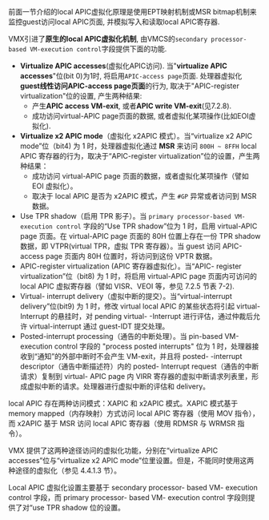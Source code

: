 

前面一节介绍的local APIC虚拟化原理是使用EPT映射机制或MSR bitmap机制来监控guest访问local APIC页面, 并模拟写入和读取local APIC寄存器.

VMX引进了**原生的local APIC虚拟化机制**, 由VMCS的`secondary processor-based VM-execution control`字段提供下面的功能.

* **Virtualize APIC accesses**(虚拟化APIC访问). 当"**virtualize APIC accesses**"位(bit 0)为1时, 将启用`APIC-access page`页面. 处理器虚拟化**guest线性访问APIC-access page页面**的行为, 取决于"APIC-register virtualization"位的设置, 产生两种结果:
    - 产生**APIC access VM-exit**, 或者**APIC write VM-exit**(见7.2.8).
    - 成功访问virtual-APIC page页面的数据, 或者虚拟化某项操作(比如EOI虚拟化).
* **Virtualize x2 APIC mode**（虚拟化 x2APIC 模式）。当“virtualize x2 APIC mode”位（bit4) 为 1 时，处理器虚拟化通过 **MSR** 来访问 `800H ~ 8FFH` local APIC 寄存器的行为，取决于“APIC-register virtualization”位的设置，产生两种结果：
    * 成功访问 virtual-APIC page 页面的数据，或者虚拟化某项操作（譬如 EOI 虚拟化）。
    * 取决于 local APIC 是否为 x2APIC 模式，产生 `#GP` 异常或者访问到 MSR 数据。
* Use TPR shadow（启用 TPR 影子）。当 `primary processor-based VM-execution control` 字段的“Use TPR shadow”位为 1 时，启用 virtual-APIC page 页面。在 virtual-APIC page 页面的 80H 位置上存在一份 TPR shadow 数据，即 VTPR(virtual TPR，虚拟 TPR 寄存器）。当 guest 访问 APIC-access page 页面内 80H 位置时，将访问到这份 VPTR 数据。
* APIC-register virtualization (APIC 寄存器虚拟化）。当“APIC- register virtualization”位（bit8) 为 1 时，将启用 virtual-APIC page 页面内可访问的 local APIC 虚拟寄存器（譬如 VISR、VEOI 等，参见 7.2.5 节表 7-2).
* Virtual- interrupt delivery（虚拟中断的提交）。当“virtual-interrupt delivery”位(bit9) 为 1 时，修改 virtual local APIC 的某些状态将引起 virtual- Interrupt 的悬挂时，对 pending virtual- -Interrupt 进行评估，通过仲裁后允许 virtual-interrupt 通过 guest-IDT 提交处理。
* Posted-interrupt processing（通告的中断处理）。当 pin-based VM-execution control 字段的 "process posted interrupts" 位为 1 时，处理器接收到“通知”的外部中断时不会产生 VM-exit，并且将 posted- -interrupt descriptor（通告中断描述符）内的 posted- Interrupt request（通告的中断请求）复制到 virtual- APIC page 内 VIRR 寄存器的虚拟中断请求列表里，形成虚拟中断的请求。处理器进行虚拟中断的评估和 delivery。

local APIC 存在两种访问模式：XAPIC 和 x2APIC 模式。XAPIC 模式基于 memory mapped（内存映射）方式访问 local APIC 寄存器（使用 MOV 指令），而 x2APIC 基于 MSR 访问 local APIC 寄存器（使用 RDMSR 与 WRMSR 指令）。

VMX 提供了这两种途径访问的虚拟化功能，分别在“virtualize APIC accesses”位与“virtualize x2 APIC mode”位里设置。但是，不能同时使用这两种途径的虚拟化（参见 4.4.1.3 节）。

Local APIC 虚拟化设置主要基于 secondary processor- based VM- execution control 字段，而 primary processor- based VM- execution control 字段则提供了对“use TPR shadow 位的设置。
